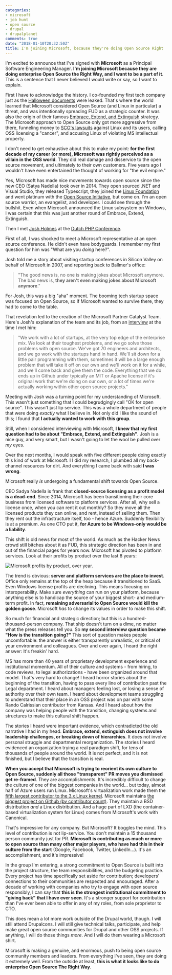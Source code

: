 ```yaml
---
categories:
- microsoft
- job hunt
- open source
- drupal
- drupalplanet
comments: true
date: "2018-01-10T20:32:50Z"
title: I'm joining Microsoft, because they're doing Open Source Right
---
```


I'm excited to announce that I've signed with **Microsoft** as a Principal Software Engineering Manager. **I'm joining Microsoft because they are doing enterprise Open Source the Right Way, and I want to be a part of it**. This is a sentence that I never believed I would write or say, so I want to explain.

First I have to acknowledge the history. I co-founded my first tech company just as the [Halloween documents](https://en.wikipedia.org/wiki/Halloween_documents) were leaked. That's where the world learned that Microsoft considered Open Source (and Linux in particular) a threat, and was intentionally spreading FUD as a strategic counter. It was also the origin of their famous [Embrace, Extend, and Extinguish](https://en.wikipedia.org/wiki/Embrace%2C_extend%2C_and_extinguish) strategy. The Microsoft approach to Open Source only got more aggressive from there, funneling money to [SCO's lawsuits](https://en.wikipedia.org/wiki/SCO/Linux_controversies) against Linux and its users, calling OSS licensing a "cancer", and accusing Linux of violating MS intellectual property.

I don't need to get exhaustive about this to make my point: **for the first decade of my career (or more), Microsoft was rightly perceived as a villain in the OSS world**. They did real damage and disservice to the open source movement, and ultimately to their own customers. Five years ago I wouldn't have even entertained the thought of working for "the evil empire."

Yes, Microsoft has made nice movements towards open source since the new CEO (Satya Nadella) took over in 2014. They open sourced .NET and Visual Studio, they released Typescript, they joined the [Linux Foundation](https://www.linuxfoundation.org/) and went platinum with the [Open Source Initiative](https://opensource.org/), but come on. I'm an open source warrior, an evangelist, and developer. I could see through the bullshit. Even when Microsoft announced the Linux subsystem on Windows, I was certain that this was just another round of Embrace, Extend, Extinguish.

Then I met [Josh Holmes](http://www.joshholmes.com/) at the [Dutch PHP Conference](https://www.phpconference.nl/). 

First of all, I was shocked to meet a Microsoft representative at an open source conference. He didn't even have bodyguards. I remember my first question for him was "What are you _doing_ here?". 

Josh told me a story about visiting startup conferences in Silicon Valley on behalf of Microsoft in 2007, and reporting back to Ballmer's office: 

> "The good news is, no one is making jokes about Microsoft anymore. The bad news is, **they aren't even making jokes about Microsoft anymore**."

For Josh, this was a big "aha" moment. The booming tech startup space was focused on Open Source, so if Microsoft wanted to survive there, they had to come to the table.

That revelation led to the creation of the Microsoft Partner Catalyst Team. Here's Josh's explanation of the team and its job, from an [interview](https://www.youtube.com/watch?v=qkTioWRH-Ws) at the time I met him:

> "We work with a lot of startups, at the very top edge of the enterprise mix. We look at their toughest problems, and we go solve those problems with open source. We've got 70 engineers and architects, and we go work with the startups hand in hand. We'll sit down for a little pair programming with them, sometimes it will be a large enough problem that will take it off on our own and we'll work on it for a while, and we'll come back and give them the code. Everything that we do ends up in Github under typically an MIT or Apache license if it's original work that we're doing on our own, or a lot of times we're actually working within other open source projects."

Meeting with Josh was a turning point for my understanding of Microsoft. This wasn't just something that I could begrudgingly call "OK for open source". This wasn't just lip service. This was a whole department of people that were doing *exactly* what I believe in. Not only did I like the sound of this; I found that **I actually wanted to work with this group**.

Still, when I considered interviewing with Microsoft, **I knew that my first question had to be about "Embrace, Extend, and Extinguish"**. Josh is a nice guy, and very smart, but I wasn't going to let the wool be pulled over *my* eyes.

Over the next months, I would speak with five different people doing exactly this kind of work at Microsoft. I  I did my research, I plumbed all my back-channel resources for dirt. And everything I came back with said **I was wrong**.

Microsoft really *is* undergoing a fundamental shift towards Open Source.

CEO Sadya Nadella is frank that **closed-source licensing as a profit model is a dead-end**. Since 2014, Microsoft has been transitioning their core business from licensed software to platform services. After all, why sell a license once, when you can rent it out monthly? So they move all the licensed products they can online, and rent, instead of selling them. Then they rent out the infrastructure itself, too - hence Azure. Suddenly flexibility is at a premium. As one CTO put it, **for Azure to be Windows-only would be a liability**.

This shift is old news for most of the world. As much as the Hacker News crowd still bitches about it as FUD, this strategic direction has been in and out of the financial pages for years now. Microsoft has pivoted to platform services. Look at their profits by product over the last 8 years:

![Microsoft profits by product, over year.](/images/microsoft-profits-by-product.png)

The trend is obvious: **server and platform services are the place to invest**. Office only remains at the top of the heap because it transitioned to SaaS. Even Windows license profits are declining. This means focusing on interoperability. Make sure *everything* can run on your platform, because anything else is to handicap the source of your biggest short- and medium-term profit. In fact, **remaining adversarial to Open Source would kill the golden goose**. Microsoft *has* to change its values in order to make this shift.

So much for financial and strategic direction; but this is a hundred-thousand-person company. That ship doesn't turn on a dime, no matter what the press releases tell you. So **my second interview question became "How is the transition going?"** This sort of question makes people uncomfortable: the answer is either transparently unrealistic, or critical of your environment and colleagues. Over and over again, I heard the right answer: It's freakin' hard.

MS has more than 40 years of proprietary development experience and institutional momentum. All of their culture and systems - from hiring, to code reviews, to legal authorizations - have been organized around that model. That's very hard to change! I heard horror stories about the beginning of the transition, having to pass every line of contribution past the Legal department. I heard about managers feeling lost, or losing a sense of authority over their own team. I heard about development teams struggling to understand that their place in an OSS project was on par with some Rando Calrissian contributor from Kansas. And I heard about how the company was helping people with the transition, changing systems and structures to make this cultural shift happen.

The stories I heard were important evidence, which contradicted the old narrative I had in my head. **Embrace, extend, extinguish does not involve leadership challenges, or breaking down of hierarchies**. It does not involve personal struggle and departmental reorganization. The stories I heard evidenced an organization trying a real paradigm shift, for tens of thousands of people around the world. It is not perfect, and it is not finished, but I believe that the transition is real. 

**When you accept that Microsoft is trying to reorient its own culture to Open Source, suddenly all those "transparent" PR moves you dismissed get re-framed**. They are accomplishments. It's incredibly difficult to change the culture of one of the biggest companies in the world... but today, almost half of Azure users run Linux. Microsoft's virtualization work made them the [fifth largest contributor to the 3.x Linux kernel](http://www.techradar.com/news/software/operating-systems/inside-the-linux-kernel-3-0-1035353/2). Microsoft maintains [the biggest project on Github (by contributor count)](https://octoverse.github.com/). They maintain a BSD distribution *and* a Linux distribution. And a huge part of LXD (the container-based virtualization system for Linux) comes from Microsoft's work with Canonical.

That's impressive for any company. But Microsoft? It boggles the mind. This level of contribution is not lip-service. You don't maintain a 15 thousand person community just for PR. **Microsoft is contributing as much or more to open source than many other major players, who have had this in their culture from the start** (Google, Facebook, Twitter, LinkedIn...). It's an accomplishment, and it's impressive!

In the group I'm entering, a strong commitment to Open Source is built into the project structure, the team responsibilities, and the budgeting practice. Every project has time specifically set aside for contribution; developers' connections to their communities are respected and encouraged. After a decade of working with companies who try to engage with open source responsibly, I can say that **this is the strongest institutional commitment to "giving back" that I have ever seen**. It's a stronger support for contribution than I've ever been able to offer in any of my roles, from sole proprietor to CTO.

This does mean a lot more work outside of the Drupal world, though. I will still attend Drupalcons. I will still give technical talks, participate, and help make great open source communities for Drupal and other OSS projects. If anything, I will do those things _more_. And I will do them wearing a Microsoft shirt.

Microsoft is making a genuine, and enormous, push to being open source community members and leaders. From everything I've seen, they are doing it extremely well. From the outside at least, **this is what it looks like to do enterprise Open Source The Right Way**.
